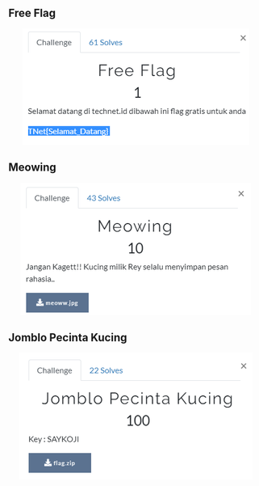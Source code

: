 ## Free Flag
<p  align="center"><img src="img/stegano1.PNG"/></p>

## Meowing
<p  align="center"><img src="img/stegano2.PNG"/></p>

## Jomblo Pecinta Kucing
<p  align="center"><img src="img/stegano3.PNG"/></p>
